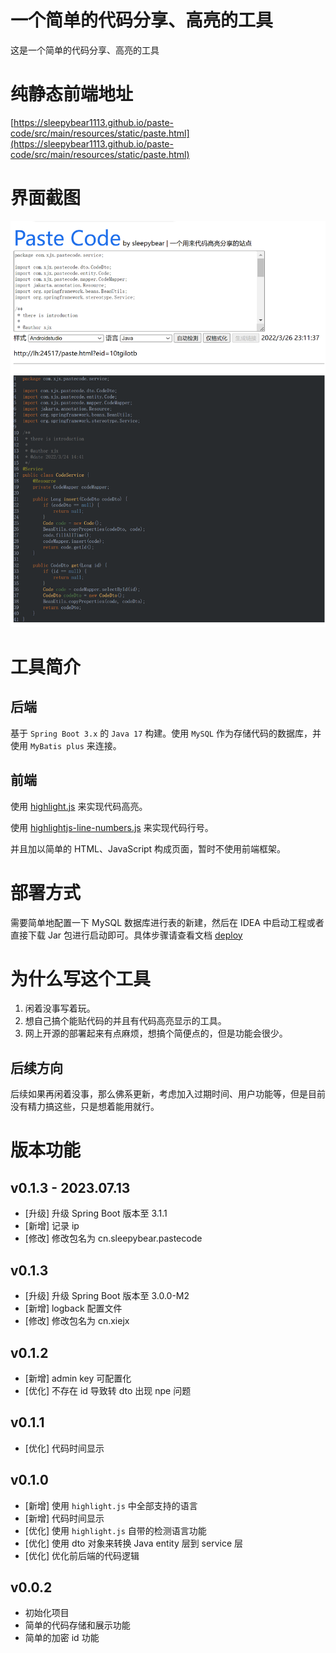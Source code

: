 # 一个简单的代码分享、高亮的工具
这是一个简单的代码分享、高亮的工具
# 纯静态前端地址
[https://sleepybear1113.github.io/paste-code/src/main/resources/static/paste.html](https://sleepybear1113.github.io/paste-code/src/main/resources/static/paste.html)
# 界面截图
![首页图片](folder/imgs/homepage.png)
# 工具简介
## 后端
基于 `Spring Boot 3.x` 的 `Java 17` 构建。使用 `MySQL` 作为存储代码的数据库，并使用 `MyBatis plus` 来连接。
## 前端
使用 [highlight.js](https://github.com/highlightjs/highlight.js) 来实现代码高亮。

使用 [highlightjs-line-numbers.js](https://github.com/wcoder/highlightjs-line-numbers.js) 来实现代码行号。

并且加以简单的 HTML、JavaScript 构成页面，暂时不使用前端框架。
# 部署方式
需要简单地配置一下 MySQL 数据库进行表的新建，然后在 IDEA 中启动工程或者直接下载 Jar 包进行启动即可。具体步骤请查看文档 [deploy](markdown/deploy.md)
# 为什么写这个工具
1. 闲着没事写着玩。
2. 想自己搞个能贴代码的并且有代码高亮显示的工具。
3. 网上开源的部署起来有点麻烦，想搞个简便点的，但是功能会很少。
## 后续方向
后续如果再闲着没事，那么佛系更新，考虑加入过期时间、用户功能等，但是目前没有精力搞这些，只是想着能用就行。
# 版本功能
## v0.1.3 - 2023.07.13
- [升级] 升级 Spring Boot 版本至 3.1.1
- [新增] 记录 ip
- [修改] 修改包名为 cn.sleepybear.pastecode
## v0.1.3
- [升级] 升级 Spring Boot 版本至 3.0.0-M2
- [新增] logback 配置文件
- [修改] 修改包名为 cn.xiejx
## v0.1.2
- [新增] admin key 可配置化
- [优化] 不存在 id 导致转 dto 出现 npe 问题
## v0.1.1
- [优化] 代码时间显示
## v0.1.0
- [新增] 使用 `highlight.js` 中全部支持的语言
- [新增] 代码时间显示
- [优化] 使用 `highlight.js` 自带的检测语言功能
- [优化] 使用 dto 对象来转换 Java entity 层到 service 层
- [优化] 优化前后端的代码逻辑
## v0.0.2
- 初始化项目
- 简单的代码存储和展示功能
- 简单的加密 id 功能